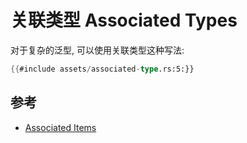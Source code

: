 # 关联类型 Associated Types

对于复杂的泛型, 可以使用关联类型这种写法:

```rust
{{#include assets/associated-type.rs:5:}}
```

## 参考

- [Associated Items](https://doc.rust-lang.org/reference/items/associated-items.html)